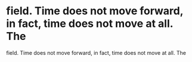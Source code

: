 # field. Time does not move forward, in fact, time does not move at all. The

field. Time does not move forward, in fact, time does not move at all. The